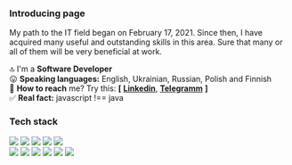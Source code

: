 ### Introducing page
My path to the IT field began on February 17, 2021. Since then, I have acquired many useful and outstanding skills in this area. Sure that many or all of them will be very beneficial at work.<br>

🔝  I'm a **Software Developer** <br>
😛  **Speaking languages:** English, Ukrainian, Russian, Polish and Finnish<br>
🎯  **How to reach** me? Try this: **[** [**Linkedin**](http://www.linkedin.com/in/LarisaShatillo),
[**Telegramm**](https://t.me/Larisa_Shatillo) **]**<br>
✅  **Real fact:** javascript !== java

### Tech stack

<div>
  <img src="https://img.shields.io/badge/JavaScript-F7DF1E?style=for-the-badge&logo=javascript&logoColor=black" />
  <img src="https://img.shields.io/badge/TypeScript-007ACC?style=for-the-badge&logo=typescript&logoColor=white"/>
  <img src="https://img.shields.io/badge/React-20232A?style=for-the-badge&logo=react&logoColor=61DAFB"/>
  <img src="https://img.shields.io/badge/Node.js-43853D?style=for-the-badge&logo=node.js&logoColor=white"/>
  <img src="https://img.shields.io/badge/Java-ED8B00?style=for-the-badge&logo=openjdk&logoColor=white"/><br>
  <img src="https://img.shields.io/badge/Redux-593D88?style=for-the-badge&logo=redux&logoColor=white"/>
  <img src="https://img.shields.io/badge/HTML5-E34F26?style=for-the-badge&logo=html5&logoColor=white" />
  <img src="https://img.shields.io/badge/Sass-CC6699?style=for-the-badge&logo=sass&logoColor=white"/>
  <img src="https://img.shields.io/badge/figma-%23F24E1E.svg?style=for-the-badge&logo=figma&logoColor=white"?/>
  <img src="https://img.shields.io/badge/ESLint-4B3263?style=for-the-badge&logo=eslint&logoColor=white"/>
  <img src="https://img.shields.io/badge/Amazon_AWS-232F3E?style=for-the-badge&logo=amazon-aws&logoColor=white"/>  
</div>
<br>

<!-- STATISTICS -->
<p>
  <img src="https://github-readme-streak-stats.herokuapp.com/?user=LarisaShatil&amp;theme=prussian&amp;hide_border=false&show_icons=true" alt="">
</p>
<p>
  <img src="https://github-readme-stats.vercel.app/api?username=LarisaShatil&amp;theme=prussian&amp;hide_border=false&show_icons=true" alt=""/>
</p>
<p>
  <img src="https://github-readme-stats.vercel.app/api/top-langs?username=LarisaShatil&amp;theme=prussian&amp;hide_border=false&show_icons=true&layout=compact" alt=""/>
</p>

<!-- ### Profile visits -->

<!-- ![](https://komarev.com/ghpvc/?username=LarisaShatil&label=visitors:) -->

